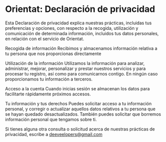 # Orientat: Declaración de privacidad

Esta Declaración de privacidad explica nuestras prácticas, incluidas tus preferencias y opciones, con respecto a la recogida, utilización y comunicación de determinada información, incluidos tus datos personales, en relación con el servicio de Orientat.


Recogida de información
Recibimos y almacenamos información relativa a tu persona que nos proporcionas directamente

Utilización de la información
Utilizamos la información para analizar, administrar, mejorar, personalizar y prestar nuestros servicios y para procesar tu registro, así como para comunicarnos contigo.
En ningún caso proporcionamos tu información a terceros.

Acceso a la cuenta
Cuando inicias sesión se almacenan los datos para facilitarte rápidamente próximos accesos.

Tu información y tus derechos
Puedes solicitar acceso a tu información personal, y corregir o actualizar aquellos datos relativos a tu persona que se hayan quedado desactualizados. También puedes solicitar que borremos información personal que tengamos sobre ti.


Si tienes alguna otra consulta o solicitud acerca de nuestras prácticas de privacidad, escribe a deeveelopers@gmail.com
